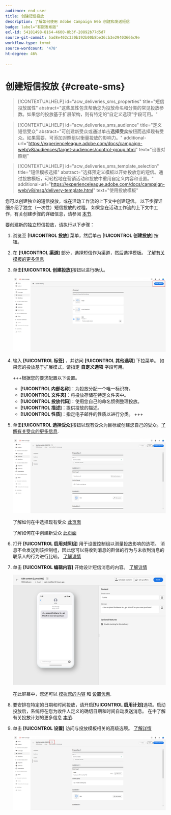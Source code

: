 ```yaml
---
audience: end-user
title: 创建短信投放
description: 了解如何使用 Adobe Campaign Web 创建和发送短信
badge: label="有限发布版"
exl-id: 54181498-8164-4600-8b3f-20892b77d5d7
source-git-commit: 5ad8e402c330b192b00b8be36cb3e29403666c9e
workflow-type: tm+mt
source-wordcount: '478'
ht-degree: 46%

---
```


# 创建短信投放 {#create-sms}

>[!CONTEXTUALHELP]
>id="acw_deliveries_sms_properties"
>title="短信投放属性"
>abstract="这些属性包含帮助您为投放命名和分类的常见投放参数。如果您的投放基于扩展架构，则有特定的“自定义选项”字段可用。"

>[!CONTEXTUALHELP]
>id="acw_deliveries_sms_audience"
>title="定义短信受众"
>abstract="可创建新受众或通过单击&#x200B;**选择受众**&#x200B;按钮而选择现有受众。如果需要，可添加对照组以衡量投放的影响力。"
>additional-url="https://experienceleague.adobe.com/docs/campaign-web/v8/audiences/target-audiences/control-group.html" text="设置对照组"

>[!CONTEXTUALHELP]
>id="acw_deliveries_sms_template_selection"
>title="短信模板选择"
>abstract="选择预定义模板以开始投放您的短信。通过投放模板，可轻松地在营销活动和投放中重用自定义内容和设置。"
>additional-url="https://experienceleague.adobe.com/docs/campaign-web/v8/msg/delivery-template.html" text="使用投放模板"


您可以创建独立的短信投放，或在活动工作流的上下文中创建短信。 以下步骤详细介绍了独立（一次性）短信投放的过程。 如果您在活动工作流的上下文中工作，有关创建步骤的详细信息，请参阅 [本节](../workflows/activities/channels.md#create-a-delivery-in-a-campaign-workflow).


要创建新的独立短信投放，请执行以下步骤：

1. 浏览至 **[!UICONTROL 投放]** 菜单，然后单击  **[!UICONTROL 创建投放]** 按钮。

1. 在 **[!UICONTROL 渠道]** 部分，选择短信作为渠道，然后选择模板。 [了解有关模板的更多信息](../msg/delivery-template.md)

1. 单击&#x200B;**[!UICONTROL 创建投放]**&#x200B;按钮以进行确认。

   ![](assets/sms_create_1.png)

1. 输入 **[!UICONTROL 标签]** ，并访问 **[!UICONTROL 其他选项]** 下拉菜单。 如果您的投放基于扩展模式，请指定 **自定义选项** 字段可用。

   +++根据您的要求配置以下设置。
   * **[!UICONTROL 内部名称]**：为投放分配一个唯一标识符。
   * **[!UICONTROL 文件夹]**：将投放存储在特定文件夹中。
   * **[!UICONTROL 投放代码]**：使用您自己的命名惯例整理投放。
   * **[!UICONTROL 描述]**：提供投放的描述。
   * **[!UICONTROL 性质]**：指定电子邮件的性质以进行分类。
+++

1. 单击&#x200B;**[!UICONTROL 选择受众]**&#x200B;按钮以现有受众为目标或创建您自己的受众。[了解有关受众的更多信息](../audience/about-recipients.md).

   ![](assets/sms_create_2.png)

   了解如何在中选择现有受众 [此页面](../audience/add-audience.md)

   了解如何在中创建新受众 [此页面](../audience/one-time-audience.md)

1. 打开 **[!UICONTROL 启用对照组]** 用于设置控制组以测量投放影响的选项。 消息不会发送到该控制组，因此您可以将收到消息的群体的行为与未收到消息的联系人的行为进行比较。 [了解详情](../audience/control-group.md)

1. 单击 **[!UICONTROL 编辑内容]** 开始设计短信消息的内容。 [了解详情](content-sms.md)

   ![](assets/sms_create_4.png)

   在此屏幕中，您还可以 [模拟您的内容](../preview-test/preview-test.md) 和 [设置优惠](../msg/offers.md).

1. 要安排在特定的日期和时间投放，请开启&#x200B;**[!UICONTROL 启用计划]**&#x200B;选项。启动投放后，系统将在您为收件人定义的确切日期和时间自动发送消息。 在中了解有关投放计划的更多信息 [本节](../msg/gs-messages.md#gs-schedule).

1. 单击 **[!UICONTROL 设置]** 访问与投放模板相关的高级选项。 [了解详情](../advanced-settings/delivery-settings.md)

   ![](assets/sms_create_3.png)
